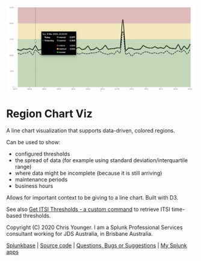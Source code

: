 ![screenshot](https://raw.githubusercontent.com/ChrisYounger/region_chart_viz/master/appserver/static/demo.png)


# Region Chart Viz
A line chart visualization that supports data-driven, colored regions.

Can be used to show:
* configured thresholds
* the spread of data (for example using standard deviation/interquartile range)
* where data might be incomplete (because it is still arriving)
* maintenance periods
* business hours

Allows for important context to be giving to a line chart. Built with D3.

See also [Get ITSI Thresholds - a custom command](https://splunkbase.splunk.com/app/4910/) to retrieve ITSI time-based thresholds.

Copyright (C) 2020 Chris Younger. I am a Splunk Professional Services consultant working for JDS Australia, in Brisbane Australia.

[Splunkbase](https://splunkbase.splunk.com/app/4911/#/details) | [Source code](https://github.com/ChrisYounger/region_chart_viz) | [Questions, Bugs or Suggestions](https://answers.splunk.com/app/questions/4911.html) | [My Splunk apps](https://splunkbase.splunk.com/apps/#/author/chrisyoungerjds)